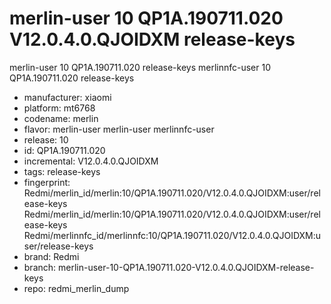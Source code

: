 # merlin-user 10 QP1A.190711.020 V12.0.4.0.QJOIDXM release-keys
merlin-user 10 QP1A.190711.020  release-keys
merlinnfc-user 10 QP1A.190711.020  release-keys
- manufacturer: xiaomi
- platform: mt6768
- codename: merlin
- flavor: merlin-user
merlin-user
merlinnfc-user
- release: 10
- id: QP1A.190711.020
- incremental: V12.0.4.0.QJOIDXM
- tags: release-keys
- fingerprint: Redmi/merlin_id/merlin:10/QP1A.190711.020/V12.0.4.0.QJOIDXM:user/release-keys
Redmi/merlin_id/merlin:10/QP1A.190711.020/V12.0.4.0.QJOIDXM:user/release-keys
Redmi/merlinnfc_id/merlinnfc:10/QP1A.190711.020/V12.0.4.0.QJOIDXM:user/release-keys
- brand: Redmi
- branch: merlin-user-10-QP1A.190711.020-V12.0.4.0.QJOIDXM-release-keys
- repo: redmi_merlin_dump
